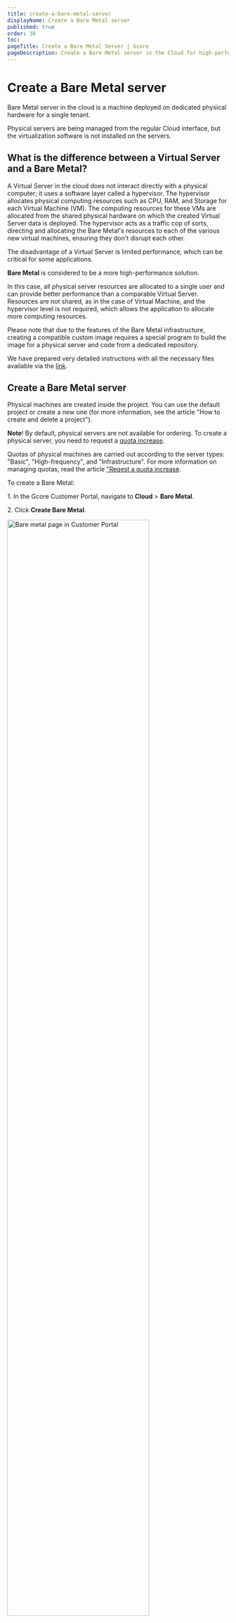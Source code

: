 ```yaml
---
title: create-a-bare-metal-server
displayName: Create a Bare Metal server
published: true
order: 30
toc:
pageTitle: Create a Bare Metal Server | Gcore
pageDescription: Create a Bare Metal server in the Cloud for high-performance computing. Customize configurations and connect via SSH.
---
```

# Create a Bare Metal server

Bare Metal server in the cloud is a machine deployed on dedicated physical hardware for a single tenant.

Physical servers are being managed from the regular Cloud interface, but the virtualization software is not installed on the servers.

## What is the difference between a Virtual Server and a Bare Metal?

A Virtual Server in the cloud does not interact directly with a physical computer; it uses a software layer called a hypervisor. The hypervisor allocates physical computing resources such as CPU, RAM, and Storage for each Virtual Machine (VM). The computing resources for these VMs are allocated from the shared physical hardware on which the created Virtual Server data is deployed. The hypervisor acts as a traffic cop of sorts, directing and allocating the Bare Metal's resources to each of the various new virtual machines, ensuring they don't disrupt each other.

The disadvantage of a Virtual Server is limited performance, which can be critical for some applications.

**Bare Metal** is considered to be a more high-performance solution.

In this case, all physical server resources are allocated to a single user and can provide better performance than a comparable Virtual Server. Resources are not shared, as in the case of Virtual Machine, and the hypervisor level is not required, which allows the application to allocate more computing resources.

Please note that due to the features of the Bare Metal infrastructure, creating a compatible custom image requires a special program to build the image for a physical server and code from a dedicated repository.

We have prepared very detailed instructions with all the necessary files available via the  <a href="https://github.com/G-Core/baremetal-dib-elements" target="_blank">link</a>.

## Create a Bare Metal server

Physical machines are created inside the project. You can use the default project or create a new one (for more information, see the article "How to create and delete a project").

<alert-element type="info" title="Info">
 
**Note**! By default, physical servers are not available for ordering. To create a physical server, you need to request a <a href="https://gcore.com/docs/cloud/getting-started/request-a-quota-increase" target="_blank">quota increase</a>.
 
</alert-element>

Quotas of physical machines are carried out according to the server types: "Basic", "High-frequency", and "Infrastructure". For more information on managing quotas, read the article <a href="https://gcore.com/docs/cloud/getting-started/request-a-quota-increase" target="_blank">"Reqest a quota increase</a>.

To create a Bare Metal:

1\. In the Gcore Customer Portal, navigate to **Cloud** > **Bare Metal**.

2\. Click **Create Bare Metal**.

<img src="https://assets.gcore.pro/docs/cloud/bare-metal-servers/create-a-bare-metal-server/bare-metal-page.png" alt="Bare metal page in Customer Portal" width="80%">

3\. Select the region.
    
4\.  Select the image to install. You can choose a system from the prepared templates or from custom images that you've previously uploaded. You can find more information about uploading the images in the article <a href="https://gcore.com/docs/cloud/images/upload-an-image-to-the-storage" target="_blank">"Upload an image to the storage"</a>. Consider that only prepared images can be used for Bare Metal servers.

<img src="https://assets.gcore.pro/docs/cloud/bare-metal-servers/create-a-bare-metal-server/select-image.png" alt="A menu with available OS images" width="80%">

5\.  Select the server type. Currently, "High-Frequency" and "Infrastructure" servers are available.

<img src="https://assets.gcore.pro/docs/cloud/bare-metal-servers/create-a-bare-metal-server/server-type.png" alt="A menu with available server types" width="80%">
    
6\.  Add network interfaces. You can create a public and private interface. 

Note that after creating a Bare Metal server, you won’t be able to attach an external network to it. Additionally, you can’t attach more than six networks to the server. 

If you select a public interface, you can also enable the Use reserved IP toggle and assign a <a href="https://gcore.com/docs/cloud/networking/ip-address/create-and-configure-a-reserved-ip-address" target="_blank">reserved IP address</a> to your Bare Metal. 

<img src="https://assets.gcore.pro/docs/cloud/bare-metal-servers/create-a-bare-metal-server/network-section-reserved-ip-highlighted.png" alt="A menu with available network settings and highlighed reserved ip toggle" width="80%">

If you select a **private** interface, configure a network and a subnetwork according to the following steps. 

<alert-element type="info" title="Info">

If you need both a public and private interface, disable the default gateway on the private network's subnetwork and assign a floating IP to the private interface. 

</alert-element>

<tabset-element>

### Configure a network 

If you previously <a href="https://gcore.com/docs/cloud/networking/create-and-manage-a-network" target="_blank">created networks</a>, select the needed network from the dropdown. To add a new network, click **Private network** radio button and configure the network as follows. 

1\. Enter the network name. 

2\. Ensure that the **Bare Metal network** toggle is enabled. This is required to connect Bare Metal servers to the network. 

3\. (Optional) Turn on the **Add tags** toggle to add metadata to the network. 

4\. Click **Create network**. 

<img src="https://assets.gcore.pro/docs/cloud/bare-metal-servers/create-a-bare-metal-server/create-network-dialog.png" alt="A menu with available network settings and highlighed reserved ip toggle" width="80%">

5\. (Optional) Enable IPv6 dual-stack to assign both IPv4 and IPv6 addresses for network interfaces. If the **Enable IPv6 dual-stack** toggle is not available, check the following settings: 

* **Public network**. Ensure that the region where you’re creating a Bare Metal supports IPv6.  

* **Private network**. If your Bare Metal server is only connected to a private network, configure and add both IPv4 and IPv6 private subnets.

* **Dedicated network**: This can be selected during server creation and must be configured by the support team. A dedicated network provides an individual pool of addresses for each client, allowing multiple public IPs to be assigned to a single network port. This setup is ideal for high-traffic applications, workload distribution, or virtualization because, in these cases, each VM requires a unique public IP. Note that this feature supports only statically assigned IPs.

If you don’t meet these prerequisites, the IPv6 dual-stack option won’t appear in the network settings. 

Note that to activate IPv6 dual-stack, you only need to configure a network interface. The subnetwork will be automatically selected. 

### Configure a subnetwork 

<alert-element type="info" title="Info">

If your Bare Metal server has several subnetworks, <a href="https://gcore.com/docs/cloud/networking/create-and-manage-a-subnetwork#set-up-the-default-gateway" target="_blank">ensure that only one subnetwork is routable</a>. Otherwise, there will be a conflict with the default gateway on the server, and you might not be able to connect to the Bare Metal. 

</alert-element>

If you previously <a href="https://gcore.com/docs/cloud/networking/create-and-manage-a-subnetwork" target="_blank">created subnetworks</a>, select the needed subnetwork from the dropdown. If you choose **Automatic**, the system will use one of the existing subnetworks, which has most available resources.   

To add a new subnetwork, click **Add a new subnetwork** and configure according to the following instructions: <a href="https://gcore.com/docs/cloud/networking/create-and-manage-a-subnetwork#create-a-subnetwork" target="_blank">Create a subnetwork</a>. 

</tabset-element>

7\. Add an SSH key or generate a new one for a remote connection to a server. For more information about adding a key, read the article <a href="https://gcore.com/docs/cloud/bare-metal-servers/connect-to-your-bare-metal-server-via-ssh" target="_blank">Connect to your Bare Metal via SSH</a>. You can connect via SSH to all machines except Windows servers.
    
<img src="https://assets.gcore.pro/docs/cloud/bare-metal-servers/create-a-bare-metal-server/ssh-keys.png" alt="A menu with ssh keys settings settings" width="80%"> 

If you select Windows OS, you should set a password for the Admin user. It can contain Latin letters (a-zA-Z), numbers (0-9) and special characters (!#$%&'()*+,-./:;<=>?@[]^_{|}~). Valid length is from 8 to 16 characters. You can connect to the Windows server <a href="https://gcore.com/docs/cloud/virtual-instances/connect/connect-to-your-instance-via-control-panel" target="_blank">from the Customer Portal</a> or from your computer using the RDP protocol.
    
<img style="font-size: 15px;" src="https://assets.gcore.pro/docs/cloud/bare-metal-servers/create-a-bare-metal-server/access.png" alt="A menu with access settings" width="80%">

8\. In **Additional options**, you can add metadata for processing by a `cloud-init` agent running on a Virtual Machine. To do it insert your script in the **User data** field.

<img style="font-size: 15px;" src="https://assets.gcore.pro/docs/cloud/bare-metal-servers/create-a-bare-metal-server/user-data.png" alt="A menu with user data settings" width="80%">

For example, you may insert a script that will allow connecting to a Linux server directly <a href="https://gcore.com/docs/cloud/virtual-instances/connect/connect-to-your-instance-via-control-panel" target="_blank">from the Customer Portal</a> or <a href="https://gcore.com/docs/cloud/bare-metal-servers/connect-to-your-bare-metal-server-via-ssh" target="_blank">via SSH</a> (this script is not needed to connect to a Windows server). Enter this code with the password chosen by you into the **User data** field:

```    
#cloud-config  
password: **your password**  
chpasswd: { expire: False }  
ssh_pwauth: True
```

Using the specified password you will be able to connect to the server. It is not necessary to specify the password explicitly, you can enter its hash (the same password, only in a converted form; the system will be able to read it, but for a person, it looks like a random set of symbols). Then, even if someone gets into the system, he or she won’t know the password — only the hash will be stored inside. And the system will open its doors only to the user who knows the password.
    
To generate a hash, you can use the Python script:

```    
#!/usr/bin/env python3  
\# based on [https://stackoverflow.com/a/17992126/117471](https://stackoverflow.com/a/17992126/117471)  
\# pip3 install passlib  
import sys  
from getpass import getpass  
from passlib.hash import sha512_crypt  
passwd = input() if not sys.stdin.isatty() else getpass()  
print(sha512_crypt.hash(passwd , rounds = 5000 ))
```

9\. Tags are key-value pairs that form the metadata of the machine description. Also, you can tag your server. To to do it, activate the **Tags** option, and set the necessary ones. 

<img src="https://assets.gcore.pro/docs/cloud/bare-metal-servers/create-a-bare-metal-server/tags.png" alt="A menu with tag settings" width="80%">
    
10\. If you want to create multiple Bare Metal machines with the same configuration, specify the number you want (the maximum is limited by your <a href="https://gcore.com/docs/cloud/getting-started/request-a-quota-increase" target="_blank">quotas</a>) and add names (only Latin characters, underscores, spaces, and dots are allowed). 

To complete the configuration, click **Create server**, and then the server will be deployed in the cloud.

<img src="https://assets.gcore.pro/docs/cloud/bare-metal-servers/create-a-bare-metal-server/servers-number.png" alt="A menu with option to choose a number of servers" width="80%">
    
## Limitations of Bare Metal servers

There are several important limitations for Bare Metal servers:

*   You can't add an external volume to the server
*   You can't change the volume configuration
*   It's not possible to add more than 6 networks to the server
*   Once a Bare Metal server is deployed, the private network interface can be attached or detached only manually via the OS.
